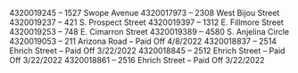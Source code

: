 4320019245 – 1527 Swope Avenue
4320017973 – 2308 West Bijou Street
4320019237 – 421 S. Prospect Street
4320019397 – 1312 E. Fillmore Street
4320019253 – 748 E. Cimarron Street
4320019389 – 4580 S. Anjelina Circle
4320019053 – 211 Arizona Road – Paid Off 4/8/2022
4320018837 – 2514 Ehrich Street – Paid Off 3/22/2022
4320018845 – 2512 Ehrich Street – Paid Off 3/22/2022
4320018861 – 2516 Ehrich Street – Paid Off 3/22/2022


